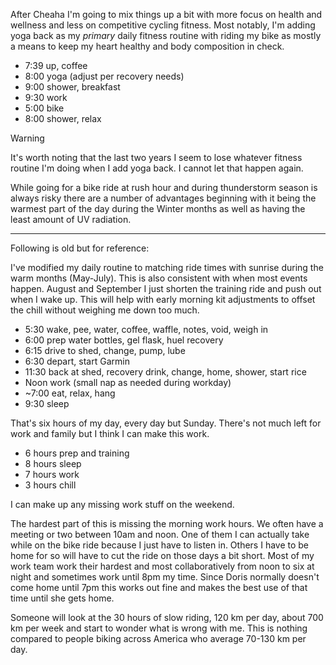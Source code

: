 After Cheaha I'm going to mix things up a bit with more focus on health and wellness and less on competitive cycling fitness. Most notably, I'm adding yoga back as my *primary* daily fitness routine with riding my bike as mostly a means to keep my heart healthy and body composition in check.

- 7:39 up, coffee
- 8:00 yoga (adjust per recovery needs)
- 9:00 shower, breakfast
- 9:30 work
- 5:00 bike
- 8:00 shower, relax

> [!WARNING]
> 
> It's worth noting that the last two years I seem to lose whatever fitness routine I'm doing when I add yoga back. I cannot let that happen again.

While going for a bike ride at rush hour and during thunderstorm season is always risky there are a number of advantages beginning with it being the warmest part of the day during the Winter months as well as having the least amount of UV radiation.

----
Following is old but for reference:

I've modified my daily routine to matching ride times with sunrise during the warm months (May-July). This is also consistent with when most events happen. August and September I just shorten the training ride and push out when I wake up. This will help with early morning kit adjustments to offset the chill without weighing me down too much.

- 5:30 wake, pee, water, coffee, waffle, notes, void, weigh in
- 6:00 prep water bottles, gel flask, huel recovery
- 6:15 drive to shed, change, pump, lube
- 6:30 depart, start Garmin
- 11:30 back at shed, recovery drink, change, home, shower, start rice
- Noon work (small nap as needed during workday)
- ~7:00 eat, relax, hang
- 9:30 sleep

That's six hours of my day, every day but Sunday. There's not much left for work and family but I think I can make this work.

- 6 hours prep and training
- 8 hours sleep
- 7 hours work
- 3 hours chill

I can make up any missing work stuff on the weekend.

The hardest part of this is missing the morning work hours. We often have a meeting or two between 10am and noon. One of them I can actually take while on the bike ride because I just have to listen in. Others I have to be home for so will have to cut the ride on those days a bit short. Most of my work team work their hardest and most collaboratively from noon to six at night and sometimes work until 8pm my time. Since Doris normally doesn't come home until 7pm this works out fine and makes the best use of that time until she gets home.

Someone will look at the 30 hours of slow riding, 120 km per day, about  700 km per week and start to wonder what is wrong with me. This is nothing compared to people biking across America who average 70-130 km per day.